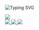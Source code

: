 <p align="center">

![Typing SVG](https://readme-typing-svg.demolab.com?font=Workbench&duration=1000&pause=500&color=34ebc6&background=B10F0F00&center=true&multiline=true&random=false&width=435&lines=Ashutosh+Kumar;AI+Engineer+%7C+Data+Scientist+%7C+Gen+AI+%7C+NLP++)
<br/>

<a href="https://github.com/ashutosh-iitg">
    <img src="https://github-stats-alpha.vercel.app/api?username=ashutosh-iitg&cc=22272e&tc=08813DFF&ic=fff&bc=0000">
</a>
<br>
<a href="https://drive.google.com/file/d/1QmZkCTqzQ_SIYUDGGH9h9TGr_uEWz4Po/view?usp=sharing">
    <img src="https://img.shields.io/badge/Resume-red?style=fsocial&logo=adobe">
</a>  
<a href="https://www.linkedin.com/in/ashutosh-iitg/">
    <img src="https://img.shields.io/badge/-Linkedin-blue?style=fsocial&logo=linkedin">
</a>
<a href="mailto:ashutosh.iitg.16@gmail.com">
    <img src="https://img.shields.io/badge/-Email-red?style=ffsocial&logo=gmail&logoColor=white">
</a>
</p>

<!--
**ashutosh-iitg/ashutosh-iitg** is a ✨ _special_ ✨ repository because its `README.md` (this file) appears on your GitHub profile.

Here are some ideas to get you started:

- 🔭 I’m currently working on ...
- 🌱 I’m currently learning ...
- 👯 I’m looking to collaborate on ...
- 🤔 I’m looking for help with ...
- 💬 Ask me about ...
- 📫 How to reach me: ...
- 😄 Pronouns: ...
- ⚡ Fun fact: ...
-->
